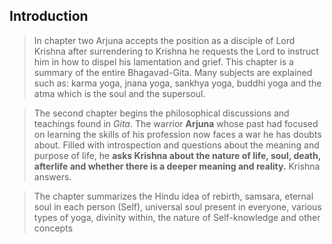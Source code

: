
## Introduction

> In chapter two Arjuna accepts the position as a disciple of Lord Krishna after surrendering to Krishna he requests the Lord to instruct him in how to dispel his lamentation and grief.  This chapter is a summary of the entire Bhagavad-Gita. Many subjects are explained such as: karma yoga, jnana yoga, sankhya yoga, buddhi yoga and the atma which is the soul and the supersoul.

> The second chapter begins the philosophical discussions and teachings found in _Gita_. The warrior **Arjuna** whose past had focused on learning the skills of his profession now faces a war he has doubts about. Filled with introspection and questions about the meaning and purpose of life, he  **asks Krishna about the nature of life, soul, death, afterlife and whether there is a deeper meaning and reality.** Krishna answers. 

> The chapter summarizes the Hindu idea of rebirth, samsara, eternal soul in each person (Self), universal soul present in everyone, various types of yoga, divinity within, the nature of Self-knowledge and other concepts

 